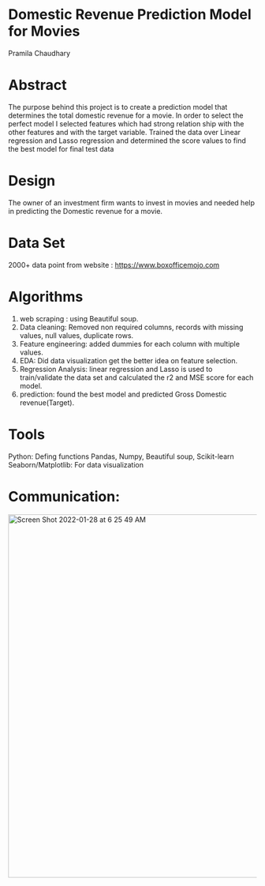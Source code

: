# Domestic Revenue Prediction Model for Movies
Pramila Chaudhary
# Abstract
The purpose behind this project is to create a prediction model that determines the total domestic revenue for a movie. 
In order to select the perfect model I selected features which had strong relation ship with the other features and with the target variable. 
Trained the data over Linear regression and Lasso regression and determined the score values to find the best model for  final test data

# Design
The owner of an investment firm wants to invest in movies and needed help in predicting the Domestic revenue for a movie.

# Data Set
  2000+ data point from website : https://www.boxofficemojo.com

# Algorithms
  1. web scraping : using Beautiful soup.
  2. Data cleaning: Removed non required columns, records with missing values, null values, duplicate rows.
  3. Feature engineering: added dummies for each column with multiple values.
  4. EDA: Did data visualization get the better idea on feature selection.
  5. Regression Analysis: linear regression and Lasso is used to train/validate the data set and calculated the r2 and MSE score for each model.
  6. prediction: found the best model and predicted Gross Domestic revenue(Target).


# Tools
Python: Defing functions
Pandas, Numpy, Beautiful soup, Scikit-learn 
Seaborn/Matplotlib: For data visualization

# Communication:

<img width="736" alt="Screen Shot 2022-01-28 at 6 25 49 AM" src="https://user-images.githubusercontent.com/89863226/151563756-da4ee14e-5626-4e95-9890-d4e0d633965d.png">
